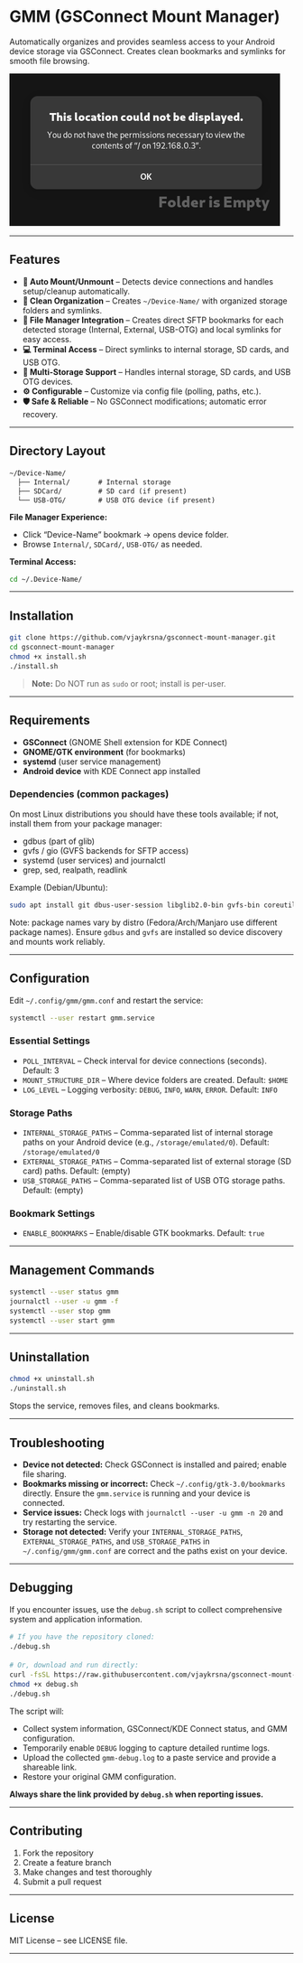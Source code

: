 # GMM (GSConnect Mount Manager)

Automatically organizes and provides seamless access to your Android device storage via GSConnect. Creates clean bookmarks and symlinks for smooth file browsing.

![error](./error.png)

---

## Features

* **🔄 Auto Mount/Unmount** – Detects device connections and handles setup/cleanup automatically.
* **📁 Clean Organization** – Creates `~/Device-Name/` with organized storage folders and symlinks.
* **🔖 File Manager Integration** – Creates direct SFTP bookmarks for each detected storage (Internal, External, USB-OTG) and local symlinks for easy access.
* **💻 Terminal Access** – Direct symlinks to internal storage, SD cards, and USB OTG.
* **📱 Multi-Storage Support** – Handles internal storage, SD cards, and USB OTG devices.
* **⚙️ Configurable** – Customize via config file (polling, paths, etc.).
* **🛡️ Safe & Reliable** – No GSConnect modifications; automatic error recovery.

---

## Directory Layout

```
~/Device-Name/
  ├── Internal/       # Internal storage
  ├── SDCard/         # SD card (if present)
  └── USB-OTG/        # USB OTG device (if present)
```

**File Manager Experience:**

* Click “Device-Name” bookmark → opens device folder.
* Browse `Internal/`, `SDCard/`, `USB-OTG/` as needed.

**Terminal Access:**

```bash
cd ~/.Device-Name/
```

---

## Installation

```bash
git clone https://github.com/vjaykrsna/gsconnect-mount-manager.git
cd gsconnect-mount-manager
chmod +x install.sh
./install.sh
```

> **Note:** Do NOT run as `sudo` or root; install is per-user.

---


## Requirements

* **GSConnect** (GNOME Shell extension for KDE Connect)
* **GNOME/GTK environment** (for bookmarks)
* **systemd** (user service management)
* **Android device** with KDE Connect app installed

### Dependencies (common packages)

On most Linux distributions you should have these tools available; if not, install them from your package manager:

* gdbus (part of glib)
* gvfs / gio (GVFS backends for SFTP access)
* systemd (user services) and journalctl
* grep, sed, realpath, readlink

Example (Debian/Ubuntu):

```bash
sudo apt install git dbus-user-session libglib2.0-bin gvfs-bin coreutils grep sed
```

Note: package names vary by distro (Fedora/Arch/Manjaro use different package names). Ensure `gdbus` and `gvfs` are installed so device discovery and mounts work reliably.

---

## Configuration

Edit `~/.config/gmm/gmm.conf` and restart the service:

```bash
systemctl --user restart gmm.service
```

### Essential Settings

* `POLL_INTERVAL` – Check interval for device connections (seconds). Default: 3
* `MOUNT_STRUCTURE_DIR` – Where device folders are created. Default: `$HOME`
* `LOG_LEVEL` – Logging verbosity: `DEBUG`, `INFO`, `WARN`, `ERROR`. Default: `INFO`

### Storage Paths

*   `INTERNAL_STORAGE_PATHS` – Comma-separated list of internal storage paths on your Android device (e.g., `/storage/emulated/0`). Default: `/storage/emulated/0`
*   `EXTERNAL_STORAGE_PATHS` – Comma-separated list of external storage (SD card) paths. Default: (empty)
*   `USB_STORAGE_PATHS` – Comma-separated list of USB OTG storage paths. Default: (empty)

### Bookmark Settings

*   `ENABLE_BOOKMARKS` – Enable/disable GTK bookmarks. Default: `true`

---

## Management Commands

```bash
systemctl --user status gmm
journalctl --user -u gmm -f
systemctl --user stop gmm
systemctl --user start gmm
```

---

## Uninstallation

```bash
chmod +x uninstall.sh
./uninstall.sh
```

Stops the service, removes files, and cleans bookmarks.

---

## Troubleshooting

* **Device not detected:** Check GSConnect is installed and paired; enable file sharing.
*   **Bookmarks missing or incorrect:** Check `~/.config/gtk-3.0/bookmarks` directly. Ensure the `gmm.service` is running and your device is connected.
*   **Service issues:** Check logs with `journalctl --user -u gmm -n 20` and try restarting the service.
*   **Storage not detected:** Verify your `INTERNAL_STORAGE_PATHS`, `EXTERNAL_STORAGE_PATHS`, and `USB_STORAGE_PATHS` in `~/.config/gmm/gmm.conf` are correct and the paths exist on your device.

---

## Debugging

If you encounter issues, use the `debug.sh` script to collect comprehensive system and application information.

```bash
# If you have the repository cloned:
./debug.sh

# Or, download and run directly:
curl -fsSL https://raw.githubusercontent.com/vjaykrsna/gsconnect-mount-manager/main/debug.sh -o debug.sh
chmod +x debug.sh
./debug.sh
```

The script will:
*   Collect system information, GSConnect/KDE Connect status, and GMM configuration.
*   Temporarily enable `DEBUG` logging to capture detailed runtime logs.
*   Upload the collected `gmm-debug.log` to a paste service and provide a shareable link.
*   Restore your original GMM configuration.

**Always share the link provided by `debug.sh` when reporting issues.**

---

## Contributing

1. Fork the repository
2. Create a feature branch
3. Make changes and test thoroughly
4. Submit a pull request

---

## License

MIT License – see LICENSE file.

---
